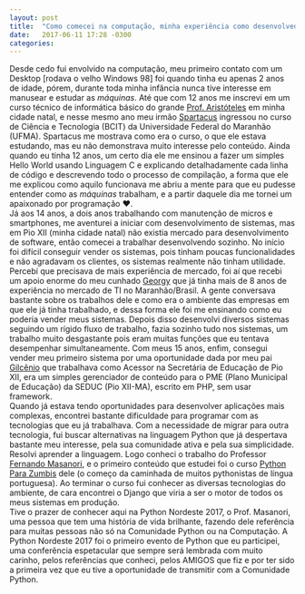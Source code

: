 ```yaml
---
layout: post
title:  "Como comecei na computação, minha experiência como desenvolvedor e apoio da Comunidade Python (Lighting Talk) - Python Nordeste 2017"
date:   2017-06-11 17:28 -0300
categories: 
---
```

Desde cedo fui envolvido na computação, meu primeiro contato com um Desktop [rodava o velho Windows 98] foi quando tinha eu apenas 2 anos de idade, pórem, durante toda minha infância nunca tive interesse em manusear e estudar as *máquinas*. Até que com 12 anos me inscrevi em um curso técnico de informática básico do grande [Prof. Aristóteles](https://www.facebook.com/aristoteles.macielcoelho) em minha cidade natal, e nesse mesmo ano meu irmão [Spartacus](https://www.instagram.com/spartacus.souza) ingressou no curso de Ciência e Tecnologia (BCIT) da Universidade Federal do Maranhão (UFMA). Spartacus me mostrava como era o curso, o que ele estava estudando, mas eu não demonstrava muito interesse pelo conteúdo. Ainda quando eu tinha 12 anos, um certo dia ele me ensinou a fazer um simples Hello World usando Linguagem C e explicando detalhadamente cada linha de código e descrevendo todo o processo de compilação, a forma que ele me explicou como aquilo funcionava me abriu a mente para que eu pudesse entender como as *máquinas* trabalham, e a partir daquele dia me tornei um apaixonado por programação :heart:.  
Já aos 14 anos, a dois anos trabalhando com manutenção de micros e smartphones, me aventurei a iniciar com desenvolvimento de sistemas, mas em Pio XII (minha cidade natal) não existia mercado para desenvolvimento de software, então comecei a trabalhar desenvolvendo sozinho. No início foi difícil conseguir vender os sistemas, pois tinham poucas funcionalidades e não agradavam os clientes, os sistemas realmente não tinham utilidade. Percebí que precisava de mais experiência de mercado, foi aí que recebi um apoio enorme do meu cunhado [Georgy](https://www.facebook.com/geopassos) que já tinha mais de 8 anos de experiência no mercado de TI no Maranhão/Brasil. A gente conversava bastante sobre os trabalhos dele e como era o ambiente das empresas em que ele já tinha trabalhado, e dessa forma ele foi me ensinando como eu poderia vender meus sistemas. Depois disso desenvolvi diversos sistemas seguindo um rígido fluxo de trabalho, fazia sozinho tudo nos sistemas, um trabalho muito desgastante pois eram muitas funções que eu tentava desempenhar simultaneamente. Com meus 15 anos, enfim, consegui vender meu primeiro sistema por uma oportunidade dada por meu pai [Gilcênio](https://) que trabalhava como Acessor na Secretária de Educação de Pio XII, era um simples gerenciador de conteúdo para o PME (Plano Municipal de Educação) da SEDUC (Pio XII-MA), escrito em PHP, sem usar framework.  
Quando já estava tendo oportunidades para desenvolver aplicações mais complexas, encontrei bastante dificuldade para programar com as tecnologias que eu já trabalhava. Com a necessidade de migrar para outra tecnologia, fui buscar alternativas na linguagem Python que já despertava bastante meu interesse, pela sua comunidade ativa e pela sua simplicidade. Resolvi aprender a linguagem. Logo conheci o trabalho do Professor [Fernando Masanori](https://www.facebook.com/fmasanori), e o primeiro conteúdo que estudei foi o curso [Python Para Zumbis](https://www.youtube.com/channel/UCripRddD4BnaMcU833ExuwA) dele (o começo da caminhada de muitos pythonistas de língua portuguesa). Ao terminar o curso fui conhecer as diversas tecnologias do ambiente, de cara encontrei o Django que viria a ser o motor de todos os meus sistemas em produção.  
Tive o prazer de conhecer aqui na Python Nordeste 2017, o Prof. Masanori, uma pessoa que tem uma história de vida brilhante, fazendo dele referência para muitas pessoas não só na Comunidade Python ou na Computação.
A Python Nordeste 2017 foi o primeiro evento de Python que eu participei, uma conferência espetacular que sempre será lembrada com muito carinho, pelos referências que conheci, pelos AMIGOS que fiz e por ter sido a primeira vez que eu tive a oportunidade de transmitir com a Comunidade Python.

